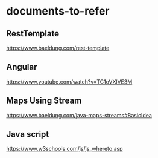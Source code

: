 # documents-to-refer


## RestTemplate 
https://www.baeldung.com/rest-template

## Angular
https://www.youtube.com/watch?v=TC1oVXlVE3M

## Maps Using Stream
https://www.baeldung.com/java-maps-streams#BasicIdea

## Java script
https://www.w3schools.com/js/js_whereto.asp
